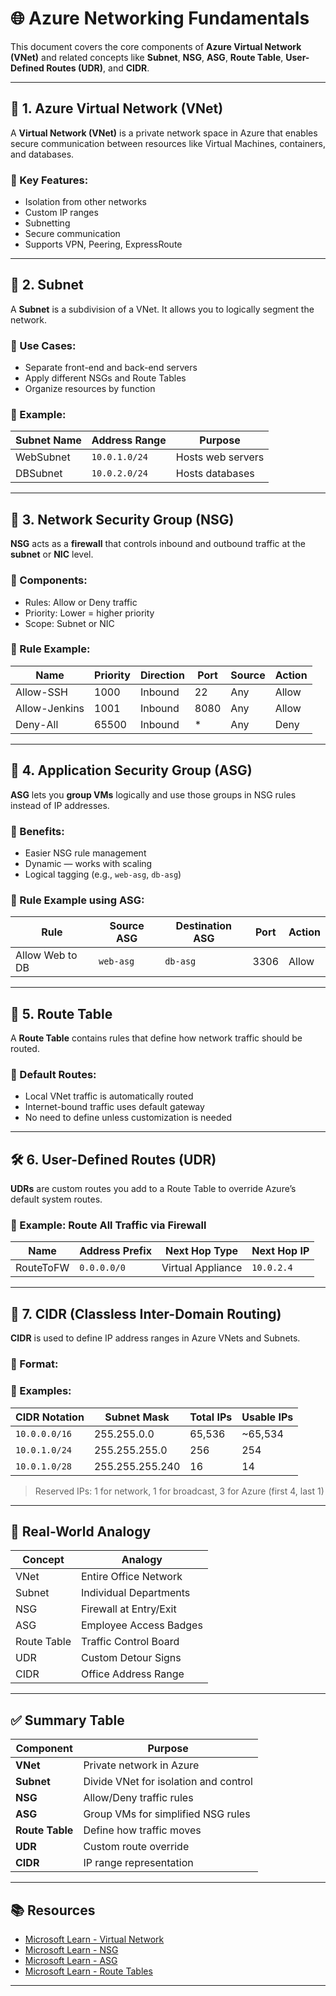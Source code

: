 # 🌐 Azure Networking Fundamentals

This document covers the core components of **Azure Virtual Network (VNet)** and related concepts like **Subnet**, **NSG**, **ASG**, **Route Table**, **User-Defined Routes (UDR)**, and **CIDR**.

---

## 🧱 1. Azure Virtual Network (VNet)

A **Virtual Network (VNet)** is a private network space in Azure that enables secure communication between resources like Virtual Machines, containers, and databases.

### 🔹 Key Features:
- Isolation from other networks
- Custom IP ranges
- Subnetting
- Secure communication
- Supports VPN, Peering, ExpressRoute

---

## 🧩 2. Subnet

A **Subnet** is a subdivision of a VNet. It allows you to logically segment the network.

### 🔹 Use Cases:
- Separate front-end and back-end servers
- Apply different NSGs and Route Tables
- Organize resources by function

### 🧪 Example:

| Subnet Name | Address Range   | Purpose         |
|-------------|------------------|------------------|
| WebSubnet   | `10.0.1.0/24`    | Hosts web servers |
| DBSubnet    | `10.0.2.0/24`    | Hosts databases   |

---

## 🔐 3. Network Security Group (NSG)

**NSG** acts as a **firewall** that controls inbound and outbound traffic at the **subnet** or **NIC** level.

### 🔹 Components:
- Rules: Allow or Deny traffic
- Priority: Lower = higher priority
- Scope: Subnet or NIC

### 🧪 Rule Example:

| Name        | Priority | Direction | Port | Source     | Action |
|-------------|----------|-----------|------|------------|--------|
| Allow-SSH   | 1000     | Inbound   | 22   | Any        | Allow  |
| Allow-Jenkins | 1001   | Inbound   | 8080 | Any        | Allow  |
| Deny-All    | 65500    | Inbound   | *    | Any        | Deny   |

---

## 🧠 4. Application Security Group (ASG)

**ASG** lets you **group VMs** logically and use those groups in NSG rules instead of IP addresses.

### 🔹 Benefits:
- Easier NSG rule management
- Dynamic — works with scaling
- Logical tagging (e.g., `web-asg`, `db-asg`)

### 🧪 Rule Example using ASG:

| Rule               | Source ASG | Destination ASG | Port | Action |
|--------------------|------------|------------------|------|--------|
| Allow Web to DB    | `web-asg`  | `db-asg`         | 3306 | Allow  |

---

## 🧭 5. Route Table

A **Route Table** contains rules that define how network traffic should be routed.

### 🔹 Default Routes:
- Local VNet traffic is automatically routed
- Internet-bound traffic uses default gateway
- No need to define unless customization is needed

---

## 🛠 6. User-Defined Routes (UDR)

**UDRs** are custom routes you add to a Route Table to override Azure’s default system routes.

### 🧪 Example: Route All Traffic via Firewall

| Name          | Address Prefix | Next Hop Type       | Next Hop IP    |
|---------------|----------------|----------------------|----------------|
| RouteToFW     | `0.0.0.0/0`    | Virtual Appliance     | `10.0.2.4`     |

---

## 🧮 7. CIDR (Classless Inter-Domain Routing)

**CIDR** is used to define IP address ranges in Azure VNets and Subnets.

### 🔹 Format:

### 🧮 Examples:

| CIDR Notation | Subnet Mask        | Total IPs | Usable IPs |
|---------------|--------------------|-----------|-------------|
| `10.0.0.0/16` | 255.255.0.0         | 65,536    | ~65,534     |
| `10.0.1.0/24` | 255.255.255.0       | 256       | 254         |
| `10.0.1.0/28` | 255.255.255.240     | 16        | 14          |

> Reserved IPs: 1 for network, 1 for broadcast, 3 for Azure (first 4, last 1)

---

## 🧠 Real-World Analogy

| Concept   | Analogy                        |
|-----------|--------------------------------|
| VNet      | Entire Office Network          |
| Subnet    | Individual Departments         |
| NSG       | Firewall at Entry/Exit         |
| ASG       | Employee Access Badges         |
| Route Table | Traffic Control Board         |
| UDR       | Custom Detour Signs            |
| CIDR      | Office Address Range           |

---

## ✅ Summary Table

| Component | Purpose |
|-----------|---------|
| **VNet**  | Private network in Azure |
| **Subnet** | Divide VNet for isolation and control |
| **NSG**    | Allow/Deny traffic rules |
| **ASG**    | Group VMs for simplified NSG rules |
| **Route Table** | Define how traffic moves |
| **UDR**    | Custom route override |
| **CIDR**   | IP range representation |

---

## 📚 Resources

- [Microsoft Learn - Virtual Network](https://learn.microsoft.com/en-us/azure/virtual-network/)
- [Microsoft Learn - NSG](https://learn.microsoft.com/en-us/azure/virtual-network/network-security-groups-overview)
- [Microsoft Learn - ASG](https://learn.microsoft.com/en-us/azure/virtual-network/application-security-groups)
- [Microsoft Learn - Route Tables](https://learn.microsoft.com/en-us/azure/virtual-network/manage-route-table)

---
